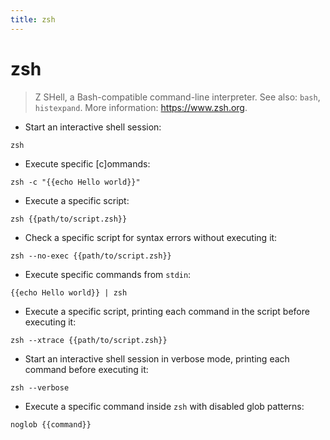 ```yaml
---
title: zsh
---
```

# zsh

> Z SHell, a Bash-compatible command-line interpreter.
> See also: `bash`, `histexpand`.
> More information: <https://www.zsh.org>.

- Start an interactive shell session:

`zsh`

- Execute specific [c]ommands:

`zsh -c "{{echo Hello world}}"`

- Execute a specific script:

`zsh {{path/to/script.zsh}}`

- Check a specific script for syntax errors without executing it:

`zsh --no-exec {{path/to/script.zsh}}`

- Execute specific commands from `stdin`:

`{{echo Hello world}} | zsh`

- Execute a specific script, printing each command in the script before executing it:

`zsh --xtrace {{path/to/script.zsh}}`

- Start an interactive shell session in verbose mode, printing each command before executing it:

`zsh --verbose`

- Execute a specific command inside `zsh` with disabled glob patterns:

`noglob {{command}}`
